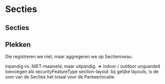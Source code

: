 # Secties

## Secties

## Plekken

Die registreren we niet, maar aggregeren we op Sectieniveau.

inpandig vs. NIET-maaiveld, maar uitpandig. => indoor / outdoor
unguarded toevoegen als securityFeatureType
section-layout: bij gelijke layouts, is de som van de Secties het totaal voor de Parkeerlocatie.
